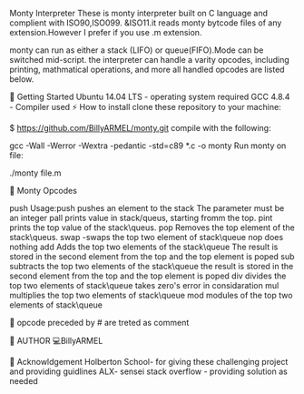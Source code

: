 Monty Interpreter
These is monty interpreter built on C language and complient with ISO90,ISO099. &ISO11.it reads monty bytcode files of any extension.However I prefer if you use .m extension.

monty can run as either a stack (LIFO) or queue(FIFO).Mode can be switched mid-script. the interpreter can handle a varity opcodes, including printing, mathmatical operations, and more all handled opcodes are listed below.

🏃 Getting Started
Ubuntu 14.04 LTS - operating system required
GCC 4.8.4 - Compiler used
⚡ How to install
clone these repository to your machine:

$ https://github.com/BillyARMEL/monty.git
compile with the following:

gcc -Wall -Werror -Wextra -pedantic -std=c89 *.c -o monty
Run monty on file:

./monty file.m

🔧 Monty Opcodes

push
Usage:push <int>
pushes an element to the stack
The parameter <int> must be an integer
pall
prints value in stack/queus, starting fromm the top.
pint
prints the top value of the stack\queus.
pop
Removes the top element of the stack\queus.
swap -swaps the top two element of stack\queue
nop
does nothing
add
Adds the top two elements of the stack\queue
The result is stored in the second element from the top and the top element is poped
sub
subtracts the top two elements of the stack\queue
the result is stored in the second element from the top and the top element is poped
div
divides the top two elements of stack\queue
takes zero's error in considaration
mul
multiplies the top two elements of stack\queue
mod
modules of the top two elements of stack\queue

📮 opcode preceded by # are treted as comment

📘 AUTHOR
💻BillyARMEL

🎺 Acknowldgement
Holberton School- for giving these challenging project and providing guidlines
ALX- sensei
stack overflow - providing solution as needed
